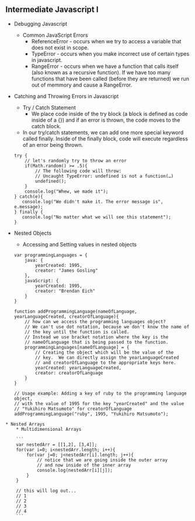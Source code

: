 ## Intermediate Javascript I 

* Debugging Javascript
	* Common JavaScript Errors
		* ReferenceError - occurs when we try to access a variable that does not exist in scope. 
		* TypeError - occurs when you make incorrect use of certain types in javascript. 
		* RangeError - occurs when we have a function that calls itself (also known as a recursive function). If we have too many functions that have been called (before they are returned) we run out of memmory and cause a RangeError. 
* Catching and Throwing Errors in Javascript
	*  Try / Catch Statement 
		* We place code inside of the try block (a block is defined as code inside of a {}) and if an error is thrown, the code moves to the catch block. 
	* In our try/catch statements, we can add one more special keyword called finally. Inside of the finally block, code will execute regardless of an error being thrown. 
	
	``` 
	try {
	    // let's randomly try to throw an error
	    if(Math.random() >= .5){
	        // The following code will throw:
	        // Uncaught TypeError: undefined is not a function(…)
	        undefined();
	    }
	    console.log("Whew, we made it");
	} catch(e){
	   console.log("We didn't make it. The error message is", e.message);
	} finally {
	   console.log("No matter what we will see this statement");
	}
	```
* Nested Objects
	* Accessing and Setting values in nested objects 
	
	
	```
	var programmingLanguages = {
	    java: {
	        yearCreated: 1995,
	        creator: "James Gosling"
	    },
	    javaScript: {
	        yearCreated: 1995,
	        creator: "Brendan Eich"
	    }
	}

	function addProgrammingLanguage(nameOfLanguage, yearLanguageCreated, creatorOfLanguage){
	    // how can we access the programming languages object?
	    // We can't use dot notation, because we don't know the name of
	    // the key until the function is called.
	    // Instead we use bracket notation where the key is the
	    // nameOfLanguage that is being passed to the function.
	    programmingLanguages[nameOfLanguage] = {
	        // Creating the object which will be the value of the
	        // key.  We can directly assign the yearLanguageCreated
	        // and creatorOfLanguage to the appropriate keys here.
	        yearCreated: yearLanguageCreated,
	        creator: creatorOfLanguage
	    }
	}
	
	// Usage example: Adding a key of ruby to the programming language object,
	// with the value of 1995 for the key "yearCreated" and the value
	// "Yukihiro Matsumoto" for creatorOfLanguage
	addProgrammingLanguage("ruby", 1995, "Yukihiro Matsumoto");
```
* Nested Arrays
	* Multidimensional Arrays
	
	```
	var nestedArr = [[1,2], [3,4]];
	for(var i=0; i<nestedArr.length; i++){
	    for(var j=0; j<nestedArr[i].length; j++){
	        // notice that we are going inside the outer array
	        // and now inside of the inner array
	        console.log(nestedArr[i][j]);
	    }
	}
	
	// this will log out...
	// 1
	// 2
	// 3
	// 4
	```


